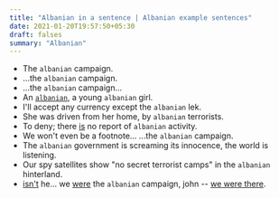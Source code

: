 ```yaml
---
title: "Albanian in a sentence | Albanian example sentences"
date: 2021-01-20T19:57:50+05:30
draft: falses
summary: "Albanian"
---
```

- The `albanian` campaign.
- ...the `albanian` campaign.
- ...the `albanian` campaign...
- An <u>`albanian`</u>, a young `albanian` girl.
- I'll accept any currency except the `albanian` lek.
- She was driven from her home, by `albanian` terrorists.
- To deny; there <u>is</u> no report of `albanian` activity.
- We won't even be a footnote... ...the `albanian` campaign.
- The `albanian` government is screaming its innocence, the world is listening.
- Our spy satellites show "no secret terrorist camps" in the `albanian` hinterland.
- <u>isn't</u> he... we <u>were</u> the `albanian` campaign, john -- <u>we were there</u>.
                 
